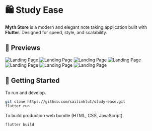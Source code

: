 # 🛍️ Study Ease

**Myth Store** is a modern and elegant note taking application built with **Flutter**. Designed for
speed, style, and scalability.

## 📸 Previews

![Landing Page](https://github.com/sailinhtut/iconify/blob/main/preview/1.jpg)
![Landing Page](https://github.com/sailinhtut/iconify/blob/main/preview/2.jpg)
![Landing Page](https://github.com/sailinhtut/iconify/blob/main/preview/3.jpg)
![Landing Page](https://github.com/sailinhtut/iconify/blob/main/preview/4.jpg)
![Landing Page](https://github.com/sailinhtut/iconify/blob/main/preview/5.jpg)
![Landing Page](https://github.com/sailinhtut/iconify/blob/main/preview/6.jpg)
![Landing Page](https://github.com/sailinhtut/iconify/blob/main/preview/7.jpg)


## 🚀 Getting Started

To run and develop.

```bash
git clone https://github.com/sailinhtut/study-ease.git
flutter run
```

To build production web bundle (HTML, CSS, JavaScript).

```bash
flutter build
```
